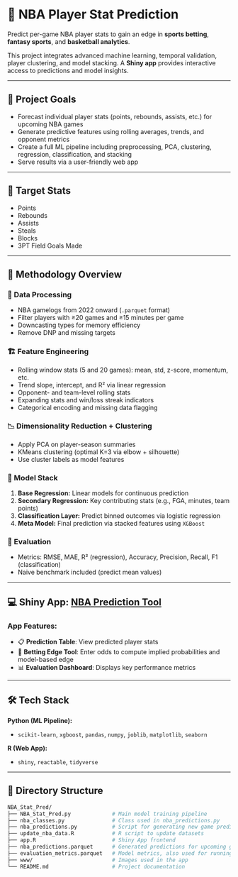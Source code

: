 # 🏀 NBA Player Stat Prediction

Predict per-game NBA player stats to gain an edge in **sports betting**, **fantasy sports**, and **basketball analytics**.

This project integrates advanced machine learning, temporal validation, player clustering, and model stacking. A **Shiny app** provides interactive access to predictions and model insights.

---

## 📌 Project Goals

- Forecast individual player stats (points, rebounds, assists, etc.) for upcoming NBA games
- Generate predictive features using rolling averages, trends, and opponent metrics
- Create a full ML pipeline including preprocessing, PCA, clustering, regression, classification, and stacking
- Serve results via a user-friendly web app

---

## 🎯 Target Stats

- Points  
- Rebounds  
- Assists  
- Steals  
- Blocks  
- 3PT Field Goals Made

---

## 🧠 Methodology Overview

### 🔧 Data Processing
- NBA gamelogs from 2022 onward (`.parquet` format)
- Filter players with ≥20 games and ≥15 minutes per game
- Downcasting types for memory efficiency
- Remove DNP and missing targets

### 🏗️ Feature Engineering
- Rolling window stats (5 and 20 games): mean, std, z-score, momentum, etc.
- Trend slope, intercept, and R² via linear regression
- Opponent- and team-level rolling stats
- Expanding stats and win/loss streak indicators
- Categorical encoding and missing data flagging

### 📉 Dimensionality Reduction + Clustering
- Apply PCA on player-season summaries
- KMeans clustering (optimal K=3 via elbow + silhouette)
- Use cluster labels as model features

### 🔁 Model Stack
1. **Base Regression:** Linear models for continuous prediction  
2. **Secondary Regression:** Key contributing stats (e.g., FGA, minutes, team points)  
3. **Classification Layer:** Predict binned outcomes via logistic regression  
4. **Meta Model:** Final prediction via stacked features using `XGBoost`

### 🧪 Evaluation
- Metrics: RMSE, MAE, R² (regression), Accuracy, Precision, Recall, F1 (classification)
- Naive benchmark included (predict mean values)

---

## 💻 Shiny App: [NBA Prediction Tool](https://jmotta31.shinyapps.io/NBA_Prediction_Tool/)

### App Features:
- 📋 **Prediction Table**: View predicted player stats
- 🎯 **Betting Edge Tool**: Enter odds to compute implied probabilities and model-based edge
- 📊 **Evaluation Dashboard**: Displays key performance metrics

---

## 🛠 Tech Stack

**Python (ML Pipeline):**  
- `scikit-learn`, `xgboost`, `pandas`, `numpy`, `joblib`, `matplotlib`, `seaborn`

**R (Web App):**  
- `shiny`, `reactable`, `tidyverse`

---

## 📁 Directory Structure

```bash
NBA_Stat_Pred/
├── NBA_Stat_Pred.py             # Main model training pipeline
├── nba_classes.py               # Class used in nba_predictions.py
├── nba_predictions.py           # Script for generating new game predictions
├── update_nba_data.R            # R script to update datasets
├── app.R                        # Shiny App frontend
├── nba_predictions.parquet      # Generated predictions for upcoming games, used for running the app locally
├── evaluation_metrics.parquet   # Model metrics, also used for running Shiny app locally
├── www/                         # Images used in the app
└── README.md                    # Project documentation
